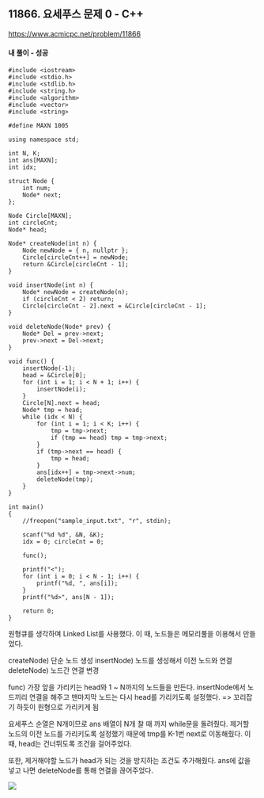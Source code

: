 ## 11866. 요세푸스 문제 0 - C++
https://www.acmicpc.net/problem/11866

#### 내 풀이 - 성공
```
#include <iostream>
#include <stdio.h>
#include <stdlib.h>
#include <string.h>
#include <algorithm>
#include <vector>
#include <string>

#define MAXN 1005

using namespace std;

int N, K;
int ans[MAXN];
int idx;

struct Node {
	int num;
	Node* next;
};

Node Circle[MAXN];
int circleCnt;
Node* head;

Node* createNode(int n) {
	Node newNode = { n, nullptr };
	Circle[circleCnt++] = newNode;
	return &Circle[circleCnt - 1];
}

void insertNode(int n) {
	Node* newNode = createNode(n);
	if (circleCnt < 2) return;
	Circle[circleCnt - 2].next = &Circle[circleCnt - 1];
}

void deleteNode(Node* prev) {
	Node* Del = prev->next;
	prev->next = Del->next;
}

void func() {
	insertNode(-1);
	head = &Circle[0];
	for (int i = 1; i < N + 1; i++) {
		insertNode(i);
	}
	Circle[N].next = head;
	Node* tmp = head;
	while (idx < N) {
		for (int i = 1; i < K; i++) {
			tmp = tmp->next;
			if (tmp == head) tmp = tmp->next;
		}
		if (tmp->next == head) {
			tmp = head;
		}
		ans[idx++] = tmp->next->num;
		deleteNode(tmp);
	}
}

int main()
{
	//freopen("sample_input.txt", "r", stdin);

	scanf("%d %d", &N, &K);
	idx = 0; circleCnt = 0;

	func();

	printf("<");
	for (int i = 0; i < N - 1; i++) {
		printf("%d, ", ans[i]);
	}
	printf("%d>", ans[N - 1]);

	return 0;
}
```
원형큐를 생각하며 Linked List를 사용했다.
이 때, 노드들은 메모리풀을 이용해서 만들었다.

createNode) 단순 노드 생성
insertNode) 노드를 생성해서 이전 노드와 연결
deleteNode) 노드간 연결 변경

func)
가장 앞을 가리키는 head와 1 ~ N까지의 노드들을 만든다.
insertNode에서 노드끼리 연결을 해주고 맨마지막 노드는 다시 head를 가리키도록 설정했다.
=> 꼬리잡기 하듯이 원형으로 가리키게 됨

요세푸스 순열은 N개이므로 ans 배열이 N개 찰 때 까지 while문을 돌려줬다.
제거할 노드의 이전 노드를 가리키도록 설정했기 때문에 tmp를 K-1번 next로 이동해줬다.
이 때, head는 건너뛰도록 조건을 걸어주었다.

또한, 제거해야할 노드가 head가 되는 것을 방지하는 조건도 추가해줬다.
ans에 값을 넣고 나면 deleteNode를 통해 연결을 끊어주었다.

![](https://images.velog.io/images/jsh5408/post/ca46b39c-40c9-4b7f-ae2e-d025b20a63c3/image.png)